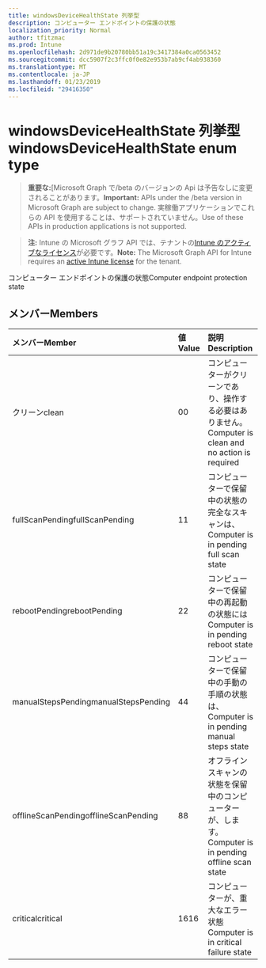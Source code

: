 ```yaml
---
title: windowsDeviceHealthState 列挙型
description: コンピューター エンドポイントの保護の状態
localization_priority: Normal
author: tfitzmac
ms.prod: Intune
ms.openlocfilehash: 2d971de9b20780bb51a19c3417384a0ca0563452
ms.sourcegitcommit: dcc5907f2c3ffc0f0e82e953b7ab9cf4ab938360
ms.translationtype: MT
ms.contentlocale: ja-JP
ms.lasthandoff: 01/23/2019
ms.locfileid: "29416350"
---
```

# <a name="windowsdevicehealthstate-enum-type"></a><span data-ttu-id="eb9af-103">windowsDeviceHealthState 列挙型</span><span class="sxs-lookup"><span data-stu-id="eb9af-103">windowsDeviceHealthState enum type</span></span>

> <span data-ttu-id="eb9af-104">**重要な:**[Microsoft Graph で/beta のバージョンの Api は予告なしに変更されることがあります。</span><span class="sxs-lookup"><span data-stu-id="eb9af-104">**Important:** APIs under the /beta version in Microsoft Graph are subject to change.</span></span> <span data-ttu-id="eb9af-105">実稼働アプリケーションでこれらの API を使用することは、サポートされていません。</span><span class="sxs-lookup"><span data-stu-id="eb9af-105">Use of these APIs in production applications is not supported.</span></span>

> <span data-ttu-id="eb9af-106">**注:** Intune の Microsoft グラフ API では、テナントの[Intune のアクティブなライセンス](https://go.microsoft.com/fwlink/?linkid=839381)が必要です。</span><span class="sxs-lookup"><span data-stu-id="eb9af-106">**Note:** The Microsoft Graph API for Intune requires an [active Intune license](https://go.microsoft.com/fwlink/?linkid=839381) for the tenant.</span></span>

<span data-ttu-id="eb9af-107">コンピューター エンドポイントの保護の状態</span><span class="sxs-lookup"><span data-stu-id="eb9af-107">Computer endpoint protection state</span></span>

## <a name="members"></a><span data-ttu-id="eb9af-108">メンバー</span><span class="sxs-lookup"><span data-stu-id="eb9af-108">Members</span></span>
|<span data-ttu-id="eb9af-109">メンバー</span><span class="sxs-lookup"><span data-stu-id="eb9af-109">Member</span></span>|<span data-ttu-id="eb9af-110">値</span><span class="sxs-lookup"><span data-stu-id="eb9af-110">Value</span></span>|<span data-ttu-id="eb9af-111">説明</span><span class="sxs-lookup"><span data-stu-id="eb9af-111">Description</span></span>|
|:---|:---|:---|
|<span data-ttu-id="eb9af-112">クリーン</span><span class="sxs-lookup"><span data-stu-id="eb9af-112">clean</span></span>|<span data-ttu-id="eb9af-113">0</span><span class="sxs-lookup"><span data-stu-id="eb9af-113">0</span></span>|<span data-ttu-id="eb9af-114">コンピューターがクリーンであり、操作する必要はありません。</span><span class="sxs-lookup"><span data-stu-id="eb9af-114">Computer is clean and no action is required</span></span>|
|<span data-ttu-id="eb9af-115">fullScanPending</span><span class="sxs-lookup"><span data-stu-id="eb9af-115">fullScanPending</span></span>|<span data-ttu-id="eb9af-116">1</span><span class="sxs-lookup"><span data-stu-id="eb9af-116">1</span></span>|<span data-ttu-id="eb9af-117">コンピューターで保留中の状態の完全なスキャンは、</span><span class="sxs-lookup"><span data-stu-id="eb9af-117">Computer is in pending full scan state</span></span>|
|<span data-ttu-id="eb9af-118">rebootPending</span><span class="sxs-lookup"><span data-stu-id="eb9af-118">rebootPending</span></span>|<span data-ttu-id="eb9af-119">2</span><span class="sxs-lookup"><span data-stu-id="eb9af-119">2</span></span>|<span data-ttu-id="eb9af-120">コンピューターで保留中の再起動の状態には</span><span class="sxs-lookup"><span data-stu-id="eb9af-120">Computer is in pending reboot state</span></span>|
|<span data-ttu-id="eb9af-121">manualStepsPending</span><span class="sxs-lookup"><span data-stu-id="eb9af-121">manualStepsPending</span></span>|<span data-ttu-id="eb9af-122">4</span><span class="sxs-lookup"><span data-stu-id="eb9af-122">4</span></span>|<span data-ttu-id="eb9af-123">コンピューターで保留中の手動の手順の状態は、</span><span class="sxs-lookup"><span data-stu-id="eb9af-123">Computer is in pending manual steps state</span></span>|
|<span data-ttu-id="eb9af-124">offlineScanPending</span><span class="sxs-lookup"><span data-stu-id="eb9af-124">offlineScanPending</span></span>|<span data-ttu-id="eb9af-125">8</span><span class="sxs-lookup"><span data-stu-id="eb9af-125">8</span></span>|<span data-ttu-id="eb9af-126">オフライン スキャンの状態を保留中のコンピューターが、します。</span><span class="sxs-lookup"><span data-stu-id="eb9af-126">Computer is in pending offline scan state</span></span>|
|<span data-ttu-id="eb9af-127">critical</span><span class="sxs-lookup"><span data-stu-id="eb9af-127">critical</span></span>|<span data-ttu-id="eb9af-128">16</span><span class="sxs-lookup"><span data-stu-id="eb9af-128">16</span></span>|<span data-ttu-id="eb9af-129">コンピューターが、重大なエラー状態</span><span class="sxs-lookup"><span data-stu-id="eb9af-129">Computer is in critical failure state</span></span>|




